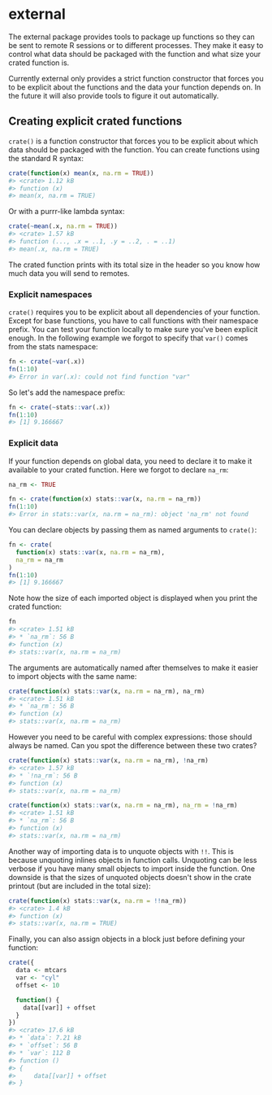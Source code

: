 
<!-- README.md is generated from README.Rmd. Please edit that file -->
external
========

The external package provides tools to package up functions so they can be sent to remote R sessions or to different processes. They make it easy to control what data should be packaged with the function and what size your crated function is.

Currently external only provides a strict function constructor that forces you to be explicit about the functions and the data your function depends on. In the future it will also provide tools to figure it out automatically.

Creating explicit crated functions
----------------------------------

`crate()` is a function constructor that forces you to be explicit about which data should be packaged with the function. You can create functions using the standard R syntax:

``` r
crate(function(x) mean(x, na.rm = TRUE))
#> <crate> 1.12 kB
#> function (x) 
#> mean(x, na.rm = TRUE)
```

Or with a purrr-like lambda syntax:

``` r
crate(~mean(.x, na.rm = TRUE))
#> <crate> 1.57 kB
#> function (..., .x = ..1, .y = ..2, . = ..1) 
#> mean(.x, na.rm = TRUE)
```

The crated function prints with its total size in the header so you know how much data you will send to remotes.

### Explicit namespaces

`crate()` requires you to be explicit about all dependencies of your function. Except for base functions, you have to call functions with their namespace prefix. You can test your function locally to make sure you've been explicit enough. In the following example we forgot to specify that `var()` comes from the stats namespace:

``` r
fn <- crate(~var(.x))
fn(1:10)
#> Error in var(.x): could not find function "var"
```

So let's add the namespace prefix:

``` r
fn <- crate(~stats::var(.x))
fn(1:10)
#> [1] 9.166667
```

### Explicit data

If your function depends on global data, you need to declare it to make it available to your crated function. Here we forgot to declare `na_rm`:

``` r
na_rm <- TRUE

fn <- crate(function(x) stats::var(x, na.rm = na_rm))
fn(1:10)
#> Error in stats::var(x, na.rm = na_rm): object 'na_rm' not found
```

You can declare objects by passing them as named arguments to `crate()`:

``` r
fn <- crate(
  function(x) stats::var(x, na.rm = na_rm),
  na_rm = na_rm
)
fn(1:10)
#> [1] 9.166667
```

Note how the size of each imported object is displayed when you print the crated function:

``` r
fn
#> <crate> 1.51 kB
#> * `na_rm`: 56 B
#> function (x) 
#> stats::var(x, na.rm = na_rm)
```

The arguments are automatically named after themselves to make it easier to import objects with the same name:

``` r
crate(function(x) stats::var(x, na.rm = na_rm), na_rm)
#> <crate> 1.51 kB
#> * `na_rm`: 56 B
#> function (x) 
#> stats::var(x, na.rm = na_rm)
```

However you need to be careful with complex expressions: those should always be named. Can you spot the difference between these two crates?

``` r
crate(function(x) stats::var(x, na.rm = na_rm), !na_rm)
#> <crate> 1.57 kB
#> * `!na_rm`: 56 B
#> function (x) 
#> stats::var(x, na.rm = na_rm)

crate(function(x) stats::var(x, na.rm = na_rm), na_rm = !na_rm)
#> <crate> 1.51 kB
#> * `na_rm`: 56 B
#> function (x) 
#> stats::var(x, na.rm = na_rm)
```

Another way of importing data is to unquote objects with `!!`. This is because unquoting inlines objects in function calls. Unquoting can be less verbose if you have many small objects to import inside the function. One downside is that the sizes of unquoted objects doesn't show in the crate printout (but are included in the total size):

``` r
crate(function(x) stats::var(x, na.rm = !!na_rm))
#> <crate> 1.4 kB
#> function (x) 
#> stats::var(x, na.rm = TRUE)
```

Finally, you can also assign objects in a block just before defining your function:

``` r
crate({
  data <- mtcars
  var <- "cyl"
  offset <- 10

  function() {
    data[[var]] + offset
  }
})
#> <crate> 17.6 kB
#> * `data`: 7.21 kB
#> * `offset`: 56 B
#> * `var`: 112 B
#> function () 
#> {
#>     data[[var]] + offset
#> }
```
